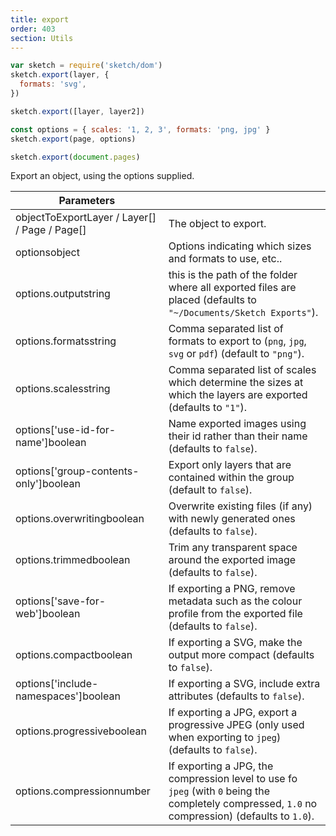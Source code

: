 ```yaml
---
title: export
order: 403
section: Utils
---
```


```javascript
var sketch = require('sketch/dom')
sketch.export(layer, {
  formats: 'svg',
})
```

```javascript
sketch.export([layer, layer2])
```

```javascript
const options = { scales: '1, 2, 3', formats: 'png, jpg' }
sketch.export(page, options)
```

```javascript
sketch.export(document.pages)
```

Export an object, using the options supplied.

| Parameters                                                                  |                                                                                                                                                  |
| --------------------------------------------------------------------------- | ------------------------------------------------------------------------------------------------------------------------------------------------ |
| objectToExport<span class="arg-type">Layer / Layer[] / Page / Page[]</span> | The object to export.                                                                                                                            |
| options<span class="arg-type">object</span>                                 | Options indicating which sizes and formats to use, etc..                                                                                         |
| options.output<span class="arg-type">string</span>                          | this is the path of the folder where all exported files are placed (defaults to `"~/Documents/Sketch Exports"`).                                 |
| options.formats<span class="arg-type">string</span>                         | Comma separated list of formats to export to (`png`, `jpg`, `svg` or `pdf`) (default to `"png"`).                                                |
| options.scales<span class="arg-type">string</span>                          | Comma separated list of scales which determine the sizes at which the layers are exported (defaults to `"1"`).                                   |
| options['use-id-for-name']<span class="arg-type">boolean</span>             | Name exported images using their id rather than their name (defaults to `false`).                                                                |
| options['group-contents-only']<span class="arg-type">boolean</span>         | Export only layers that are contained within the group (default to `false`).                                                                     |
| options.overwriting<span class="arg-type">boolean</span>                    | Overwrite existing files (if any) with newly generated ones (defaults to `false`).                                                               |
| options.trimmed<span class="arg-type">boolean</span>                        | Trim any transparent space around the exported image (defaults to `false`).                                                                      |
| options['save-for-web']<span class="arg-type">boolean</span>                | If exporting a PNG, remove metadata such as the colour profile from the exported file (defaults to `false`).                                     |
| options.compact<span class="arg-type">boolean</span>                        | If exporting a SVG, make the output more compact (defaults to `false`).                                                                          |
| options['include-namespaces']<span class="arg-type">boolean</span>          | If exporting a SVG, include extra attributes (defaults to `false`).                                                                              |
| options.progressive<span class="arg-type">boolean</span>                    | If exporting a JPG, export a progressive JPEG (only used when exporting to `jpeg`) (defaults to `false`).                                        |
| options.compression<span class="arg-type">number</span>                     | If exporting a JPG, the compression level to use fo `jpeg` (with `0` being the completely compressed, `1.0` no compression) (defaults to `1.0`). |
